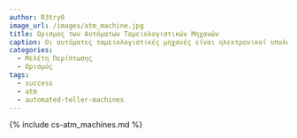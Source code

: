 ```yaml
---
author: R3try0
image_url: /images/atm_machine.jpg
title: Ορισμος των Aυτόματων Ταμειολογιστικών Μηχανών
caption: Οι αυτόματες ταμειολογιστικές μηχανές είναι ηλεκτρονικοί υπολογιστές που παρέχουν στους πελάτες της τραπέζης την δυνατότητα διεκπεραίωσης οικονομικών συναλλαγών χωρίς την ανάγκη παρέμβασης υπαλλήλου τραπέζης και την παροχή 24ης εξυπηρέτησης."  
categories:
  - Μελέτη Περίπτωσης
  - Ορισμός
tags:
  - success
  - atm
  - automated-teller-machines
---
```

{% include cs-atm_machines.md %}
